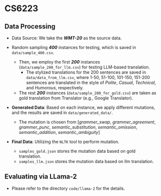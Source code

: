 # CS6223

## Data Processing

- Data Source: We take the ***WMT-20*** as the source data.
- Random sampling ***400*** instances for testing, which is saved in `data/sample_400.csv`. 
  - Then, we employ the first ***200*** instances (`data/sample_200_for_llm.csv`) for testing LLM-based translation.
    - The stylized translations for the 200 sentences are saved in `data/data_from_llm.csv`, where 1-50, 51-100, 101-150, 151-200 sentences are translated in the style of *Polite*, *Casual*, *Technical*, and *Humorous*, respectively. 
  - The rest ***200*** instances (`data/sample_200_for_gold.csv`) are taken as gold translation from Translator (e.g., Google Translator).  

- **Generated Data**: Based on each instance, we apply different mutations, and the results are saved in `data/generated_data/`.
  - The mutation is chosen from \[*grammer_swap*, *grammer_agreement*,  *grammer_punc*, *semantic_substitution*, *semantic_omission*, *semantic_addition*, *semantic_ambiguity*\]

- **Final Data**: Utilizing the `NLTK` tool to perform mutation.
  - `samples_gold.json` stores the mutation data based on gold translation.
  - `samples_llm.json` stores the mutation data based on llm translation.

## Evaluating via LLama-2
- Please refer to the directory `code/llama-2` for the details.
